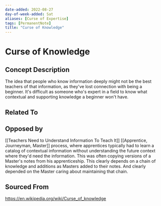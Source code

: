 ```yaml
---
date-added: 2022-08-27
day-of-week-added: Sat
aliases: [Curse of Expertise]
tags: [PermanentNote]
title: "Curse of Knowledge"
---
```


# Curse of Knowledge

## Concept Description
The idea that people who know information deeply might not be the best teachers of that information, as they've lost connection with being a beginner. It's difficult as someone who's expert in a field to know what contextual and supporting knowledge a beginner won't have. 


## Related To


## Opposed by
[[Teachers Need to Understand Information To Teach It]]
[[Apprentice, Journeyman, Master]] process, where apprentices typically had to learn a catalog of contextual information without understanding the future context where they'd need the information. This was often copying versions of a Master's notes from his apprenticeship. This clearly depends on a chain of knowledge and additions as Masters added to their notes. And clearly depended on the Master caring about maintaining that chain.

## Sourced From
https://en.wikipedia.org/wiki/Curse_of_knowledge
